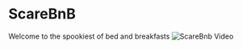 # ScareBnB
Welcome to the spookiest of bed and breakfasts
![ScareBnb Video](photos/scareBnb_wireframe.gif)

